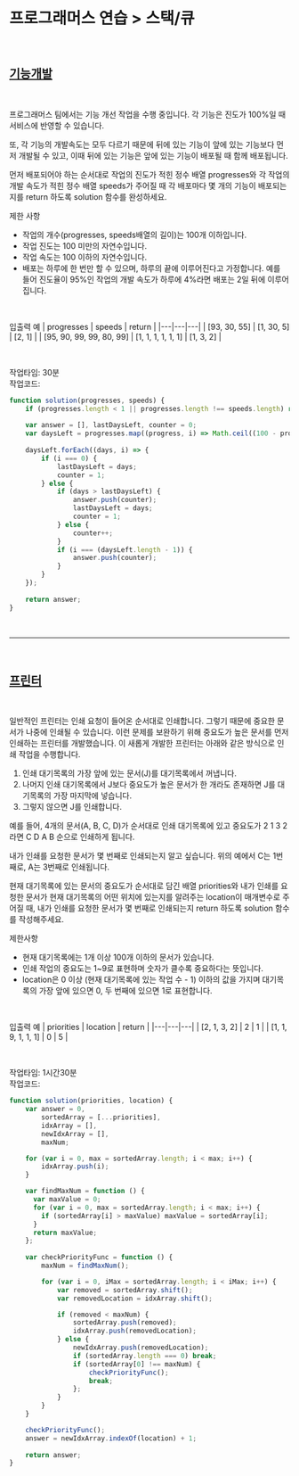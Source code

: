 
# 프로그래머스 연습 > 스택/큐

<br />

## [기능개발](https://programmers.co.kr/learn/courses/30/lessons/42586)

<br />

프로그래머스 팀에서는 기능 개선 작업을 수행 중입니다. 각 기능은 진도가 100%일 때 서비스에 반영할 수 있습니다.

또, 각 기능의 개발속도는 모두 다르기 때문에 뒤에 있는 기능이 앞에 있는 기능보다 먼저 개발될 수 있고, 이때 뒤에 있는 기능은 앞에 있는 기능이 배포될 때 함께 배포됩니다.

먼저 배포되어야 하는 순서대로 작업의 진도가 적힌 정수 배열 progresses와 각 작업의 개발 속도가 적힌 정수 배열 speeds가 주어질 때 각 배포마다 몇 개의 기능이 배포되는지를 return 하도록 solution 함수를 완성하세요.

제한 사항
- 작업의 개수(progresses, speeds배열의 길이)는 100개 이하입니다.
- 작업 진도는 100 미만의 자연수입니다.
- 작업 속도는 100 이하의 자연수입니다.
- 배포는 하루에 한 번만 할 수 있으며, 하루의 끝에 이루어진다고 가정합니다. 예를 들어 진도율이 95%인 작업의 개발 속도가 하루에 4%라면 배포는 2일 뒤에 이루어집니다.

<br />

입출력 예
| progresses | speeds | return |
|---|---|---|
| [93, 30, 55] | [1, 30, 5] | [2, 1] |
| [95, 90, 99, 99, 80, 99] | [1, 1, 1, 1, 1, 1] | [1, 3, 2] |

<br />

작업타임: 30분    
작업코드:

``` js
function solution(progresses, speeds) {
    if (progresses.length < 1 || progresses.length !== speeds.length) return;
    
    var answer = [], lastDaysLeft, counter = 0;
    var daysLeft = progresses.map((progress, i) => Math.ceil((100 - progress) / speeds[i]));
  
    daysLeft.forEach((days, i) => {
        if (i === 0) {
            lastDaysLeft = days;
            counter = 1;
        } else {
            if (days > lastDaysLeft) {
                answer.push(counter);
                lastDaysLeft = days;
                counter = 1;
            } else {
                counter++;
            }
            if (i === (daysLeft.length - 1)) {
                answer.push(counter);
            }
        }                
    });
    
    return answer;
}
```
<br />
<hr>
<br />

## [프린터](https://programmers.co.kr/learn/courses/30/lessons/42586)

<br />

일반적인 프린터는 인쇄 요청이 들어온 순서대로 인쇄합니다. 그렇기 때문에 중요한 문서가 나중에 인쇄될 수 있습니다. 이런 문제를 보완하기 위해 중요도가 높은 문서를 먼저 인쇄하는 프린터를 개발했습니다. 이 새롭게 개발한 프린터는 아래와 같은 방식으로 인쇄 작업을 수행합니다.

1. 인쇄 대기목록의 가장 앞에 있는 문서(J)를 대기목록에서 꺼냅니다.
2. 나머지 인쇄 대기목록에서 J보다 중요도가 높은 문서가 한 개라도 존재하면 J를 대기목록의 가장 마지막에 넣습니다.
3. 그렇지 않으면 J를 인쇄합니다.

예를 들어, 4개의 문서(A, B, C, D)가 순서대로 인쇄 대기목록에 있고 중요도가 2 1 3 2 라면 C D A B 순으로 인쇄하게 됩니다.

내가 인쇄를 요청한 문서가 몇 번째로 인쇄되는지 알고 싶습니다. 위의 예에서 C는 1번째로, A는 3번째로 인쇄됩니다.

현재 대기목록에 있는 문서의 중요도가 순서대로 담긴 배열 priorities와 내가 인쇄를 요청한 문서가 현재 대기목록의 어떤 위치에 있는지를 알려주는 location이 매개변수로 주어질 때, 내가 인쇄를 요청한 문서가 몇 번째로 인쇄되는지 return 하도록 solution 함수를 작성해주세요.

제한사항
- 현재 대기목록에는 1개 이상 100개 이하의 문서가 있습니다.
- 인쇄 작업의 중요도는 1~9로 표현하며 숫자가 클수록 중요하다는 뜻입니다.
- location은 0 이상 (현재 대기목록에 있는 작업 수 - 1) 이하의 값을 가지며 대기목록의 가장 앞에 있으면 0, 두 번째에 있으면 1로 표현합니다.

<br />

입출력 예
| priorities | location | return |
|---|---|---|
| [2, 1, 3, 2] | 2 | 1 |
| [1, 1, 9, 1, 1, 1] | 0 | 5 |

<br />

작업타임: 1시간30분    
작업코드:

``` js
function solution(priorities, location) {
    var answer = 0,
        sortedArray = [...priorities],
        idxArray = [],
        newIdxArray = [],
        maxNum;

    for (var i = 0, max = sortedArray.length; i < max; i++) {
        idxArray.push(i);
    }

    var findMaxNum = function () {
      var maxValue = 0;
      for (var i = 0, max = sortedArray.length; i < max; i++) {
        if (sortedArray[i] > maxValue) maxValue = sortedArray[i];
      }
      return maxValue;
    };
    
    var checkPriorityFunc = function () {
        maxNum = findMaxNum();

        for (var i = 0, iMax = sortedArray.length; i < iMax; i++) {
            var removed = sortedArray.shift();
            var removedLocation = idxArray.shift();

            if (removed < maxNum) {
                sortedArray.push(removed);
                idxArray.push(removedLocation);
            } else {
                newIdxArray.push(removedLocation);
                if (sortedArray.length === 0) break;
                if (sortedArray[0] !== maxNum) {
                    checkPriorityFunc();
                    break;
                };
            }
        }
    }

    checkPriorityFunc();
    answer = newIdxArray.indexOf(location) + 1;
    
    return answer;
}
```
